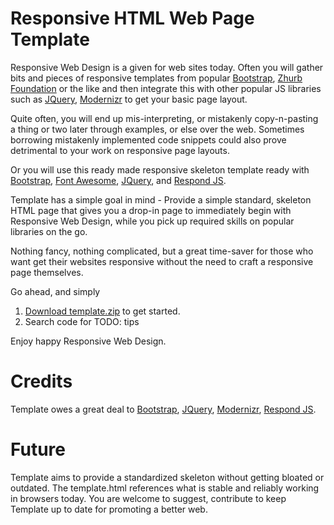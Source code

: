 # Responsive HTML Web Page Template

Responsive Web Design is a given for web sites today. Often you will gather bits and pieces of responsive templates from popular [Bootstrap](http://getbootstrap.com/), [Zhurb Foundation](http://foundation.zurb.com/) or the like and then integrate this with other popular JS libraries such as [JQuery](http://jquery.com/), [Modernizr](http://modernizr.com/) to get your basic page layout.

Quite often, you will end up mis-interpreting, or mistakenly copy-n-pasting a thing or two later through examples, or else over the web. Sometimes borrowing mistakenly implemented code snippets could also prove detrimental to your work on responsive page layouts.

Or you will use this ready made responsive skeleton template ready with [Bootstrap](http://getbootstrap.com/), [Font Awesome](http://fortawesome.github.io/Font-Awesome/), [JQuery](http://jquery.com/), and [Respond JS](https://github.com/scottjehl/Respond).

Template has a simple goal in mind - Provide a simple standard, skeleton HTML page that gives you a drop-in page to immediately begin with Responsive Web Design, while you pick up required skills on popular libraries on the go.

Nothing fancy, nothing complicated, but a great time-saver for those who want get their websites responsive without the need to craft a responsive page themselves.

Go ahead, and simply 
1. [Download template.zip](build/template.zip?raw=true) to get started. 
2. Search code for TODO: tips

Enjoy happy Responsive Web Design.

# Credits

Template owes a great deal to [Bootstrap](http://getbootstrap.com/), [JQuery](http://jquery.com/), [Modernizr](http://modernizr.com/), [Respond JS](https://github.com/scottjehl/Respond).

# Future

Template aims to provide a standardized skeleton without getting bloated or outdated. The template.html references what is stable and reliably working in browsers today. You are welcome to suggest, contribute to keep Template up to date for promoting a better web.
